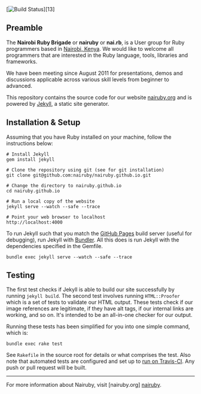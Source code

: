 [![Build Status](https://travis-ci.org/nairuby/nairuby.github.io.svg?branch=master)][13]

## Preamble

The **Nairobi Ruby Brigade** or **nairuby** or **nai.rb**, is a
User group for Ruby programmers based in [Nairobi, Kenya][nairobi-kenya-map]. We would like to welcome all programmers that are interested in the Ruby language, tools, libraries and frameworks.

We have been meeting since August 2011 for presentations, demos and discussions applicable
across various skill levels from beginner to advanced.

This repository contains the source code for our website [nairuby.org][nairuby] and is powered by [Jekyll][jekyll], a static site generator.


## Installation & Setup
Assuming that you have Ruby installed on your machine, follow the instructions below:

```
# Install Jekyll
gem install jekyll

# Clone the repository using git (see for git installation)
git clone git@github.com:nairuby/nairuby.github.io.git

# Change the directory to nairuby.github.io
cd nairuby.github.io

# Run a local copy of the website
jekyll serve --watch --safe --trace

# Point your web browser to localhost
http://localhost:4000
```

To run Jekyll such that you match the [GitHub Pages][github-pages] build server (useful for
debugging), run Jekyll with [Bundler][bundler]. All this does is run Jekyll with the dependencies specified in the Gemfile.

```
bundle exec jekyll serve --watch --safe --trace
```

## Testing

The first test checks if Jekyll is able to build our site successfully by running `jekyll build`. The second test involves running `HTML::Proofer` which is a set of tests to validate our HTML output. These tests check if our image references are legitimate, if they have alt tags, if our internal links are working, and so on. It's intended to be an all-in-one checker for our output.

Running these tests has been simplified for you into one simple command, which is:

```
bundle exec rake test
```

See `Rakefile` in the source root for details or what comprises the test. Also note that automated tests are configured and set up to [run on Travis-CI][1]. Any push or pull request will be built.

---

For more information about Nairuby, visit [nairuby.org] [nairuby].

[bundler]: http://bundler.io/
[github-pages]: https://pages.github.com/
[ror]: http://rubyonrails.org/
[jekyll]: http://jekyllrb.com/
[nairobi-kenya-map]: http://goo.gl/AMspr8
[nairuby]: http://nairuby.org/

[1]: https://travis-ci.org/nairuby/nairuby.github.io